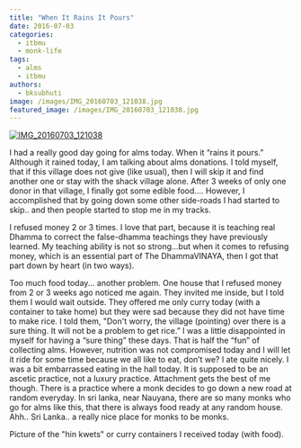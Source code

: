 ```yaml
---
title: "When It Rains It Pours"
date: 2016-07-03
categories: 
  - itbmu
  - monk-life
tags: 
  - alms
  - itbmu
authors: 
  - bksubhuti
image: /images/IMG_20160703_121038.jpg
featured_image: /images/IMG_20160703_121038.jpg
---
```


[![IMG_20160703_121038](/images/IMG_20160703_121038.jpg)](/images/2016/07/IMG_20160703_121038.jpg)

I had a really good day going for alms today. When it “rains it pours.” Although it rained today, I am talking about alms donations. I told myself, that if this village does not give (like usual), then I will skip it and find another one or stay with the shack village alone. After 3 weeks of only one donor in that village, I finally got some edible food.... However, I accomplished that by going down some other side-roads I had started to skip.. and then people started to stop me in my tracks.

I refused money 2 or 3 times. I love that part, because it is teaching real Dhamma to correct the false-dhamma teachings they have previously learned. My teaching ability is not so strong...but when it comes to refusing money, which is an essential part of The DhammaVINAYA, then I got that part down by heart (in two ways).

Too much food today... another problem. One house that I refused money from 2 or 3 weeks ago noticed me again. They invited me inside, but I told them I would wait outside. They offered me only curry today (with a container to take home) but they were sad because they did not have time to make rice. I told them, "Don't worry, the village (pointing) over there is a sure thing. It will not be a problem to get rice.” I was a little disappointed in myself for having a “sure thing” these days. That is half the “fun” of collecting alms. However, nutrition was not compromised today and I will let it ride for some time because we all like to eat, don’t we? I ate quite nicely. I was a bit embarrassed eating in the hall today. It is supposed to be an ascetic practice, not a luxury practice. Attachment gets the best of me though. There is a practice where a monk decides to go down a new road at random everyday. In sri lanka, near Nauyana, there are so many monks who go for alms like this, that there is always food ready at any random house. Ahh.. Sri Lanka.. a really nice place for monks to be monks.

Picture of the "hin kwets" or curry containers I received today (with food).